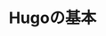 ---
title: Hugoの基本
menu:
  sidebar:
    name: Hugoの基本
    identifier: basic
    parent: hugo
    weight: 10
---